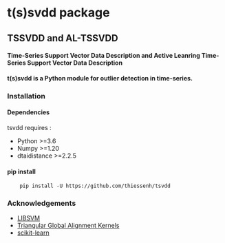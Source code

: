 # t(s)svdd package

## TSSVDD and AL-TSSVDD
#### Time-Series Support Vector Data Description and Active Leanring Time-Series Support Vector Data Description
**t(s)svdd is a Python module for outlier detection in time-series.**

### Installation
#### Dependencies

tsvdd requires :

- Python >=3.6
- Numpy >=1.20
- dtaidistance >=2.2.5

#### pip install
```shell
	pip install -U https://github.com/thiessenh/tsvdd
```

### Acknowledgements
- [LIBSVM](https://www.csie.ntu.edu.tw/~cjlin/libsvm/)
- [Triangular Global Alignment Kernels](https://marcocuturi.net/GA.html)
- [scikit-learn](https://scikit-learn.org/)

